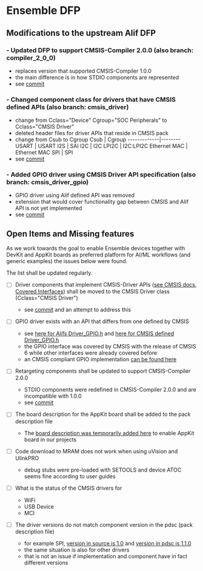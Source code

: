 # Ensemble DFP 

## Modifications to the upstream Alif DFP

### - Updated DFP to support CMSIS-Compiler 2.0.0 (also branch: compiler_2_0_0)
  - replaces version that supported CMSIS-Compiler 1.0.0
  - the main difference is in how STDIO components are represented
  - see [commit](https://github.com/VladimirUmek/alif_ensemble-cmsis-dfp/commit/27ae5df7ac086c5dbc9b5023094e0cce06aae24d)

### - Changed component class for drivers that have CMSIS defined APIs (also branch: cmsis_driver)
  - change from Cclass="Device" Cgroup="SOC Peripherals" to Cclass="CMSIS Driver"
  - deleted header files for driver APIs that reside in CMSIS pack
  - change from Csub to Cgroup
      Csub         | Cgroup
      -------------|--------
      USART        | USART
      I2S          | SAI
      I2C          | I2C
      LPI2C        | I2C:LPI2C
      Ethernet MAC | Ethernet MAC
      SPI          | SPI
  - see [commit](https://github.com/VladimirUmek/alif_ensemble-cmsis-dfp/commit/c69f2c3b8bd99402dc75e3a92e514d7366c5048d)

### - Added GPIO driver using CMSIS Driver API specification (also branch: cmsis_driver_gpio)
  - GPIO driver using Alif defined API was removed
  - extension that would cover functionality gap between CMSIS and Alif API is not yet implemented
  - see [commit](https://github.com/VladimirUmek/alif_ensemble-cmsis-dfp/commit/5b2799267d27ebffa2ba6d96270ecb223fcfe821)

## Open Items and Missing features
As we work towards the goal to enable Ensemble devices together with DevKit and AppKit boards as preferred platform for
AI/ML workflows (and generic examples) the issues below were found.

The list shall be updated regularly.

- [ ] Driver components that implement CMSIS-Driver APIs ([see CMSIS docs, Covered Interfaces](https://arm-software.github.io/CMSIS_6/latest/Driver/index.html#cmsis_drv_interfaces)) shall be moved to the CMSIS Driver class (Cclass="CMSIS Driver")
  - see [commit](https://github.com/VladimirUmek/alif_ensemble-cmsis-dfp/commit/c69f2c3b8bd99402dc75e3a92e514d7366c5048d) and an attempt to address this

- [ ] GPIO driver exists with an API that differs from one defined by CMSIS
  - see [here for Alifs Driver_GPIO.h](https://github.com/VladimirUmek/alif_ensemble-cmsis-dfp/blob/main/Alif_CMSIS/Include/Driver_GPIO.h) and [here for CMSIS defined Driver_GPIO.h](https://github.com/ARM-software/CMSIS_6/blob/main/CMSIS/Driver/Include/Driver_GPIO.h)
  - the GPIO interface was covered by CMSIS with the release of CMSIS 6 while other interfaces were already covered before
  - an CMSIS compliant GPIO implementation [can be found here](https://github.com/VladimirUmek/alif_ensemble-cmsis-dfp/commit/5b2799267d27ebffa2ba6d96270ecb223fcfe821)

- [ ] Retargeting components shall be updated to support CMSIS-Compiler 2.0.0
  - STDIO components were redefined in CMSIS-Compiler 2.0.0 and are incompatible with 1.0.0
  - see [commit](https://github.com/VladimirUmek/alif_ensemble-cmsis-dfp/commit/27ae5df7ac086c5dbc9b5023094e0cce06aae24d)

- [ ] The board description for the AppKit board shall be added to the pack description file
  - The [board description was temporarily added here](https://github.com/VladimirUmek/alif_ensemble_appkit-bsp/blob/main/Keil.Ensemble_AppKit-E7_BSP.pdsc#L37) to enable AppKit board in our projects

- [ ] Code download to MRAM does not work when using uVision and UlinkPRO
  - debug stubs were pre-loaded with SETOOLS and device ATOC seems fine according to user guides

- [ ] What is the status of the CMSIS drivers for
  - WiFi
  - USB Device
  - MCI

- [ ] The driver versions do not match component version in the pdsc (pack description file)
  - for example SPI, [version in source is 1.0](https://github.com/VladimirUmek/alif_ensemble-cmsis-dfp/blob/48b6dd8acdd0324198d73dfbad56ad635035879d/Alif_CMSIS/Source/Driver_SPI.c#L35) and [version in pdsc is 1.1.0](https://github.com/VladimirUmek/alif_ensemble-cmsis-dfp/blob/48b6dd8acdd0324198d73dfbad56ad635035879d/AlifSemiconductor.Ensemble.pdsc#L1373)
  - the same situation is also for other drivers
  - that is not an issue if implementation and component have in fact different versions

